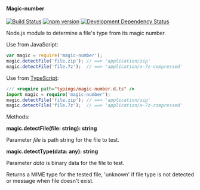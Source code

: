 #### Magic-number
[![Build Status](https://travis-ci.org/stpettersens/node-magic-number.svg?branch=master)](https://travis-ci.org/stpettersens/node-magic-number) [![npm version](https://badge.fury.io/js/magic-number.svg)](http://npmjs.org/package/magic-number) [![Development Dependency Status](https://david-dm.org/stpettersens/node-magic-number/dev-status.png?theme=shields.io)](https://david-dm.org/stpettersens/node-magic-number#info=devDependencies) 

Node.js module to determine a file's type from its magic number.

Use from JavaScript:

```js
var magic = require('magic-number');
magic.detectFile('file.zip'); // ==> 'application/zip'
magic.detectFile('file.7z');  // ==> 'application/x-7z-compressed'
```

Use from [TypeScript](http://www.typescriptlang.org):

```ts
/// <require path="typings/magic-number.d.ts" />
import magic = require('magic-number');
magic.detectFile('file.zip'); // ==> 'application/zip'
magic.detectFile('file.7z');  // ==> 'application/x-7z-compressed'
```

Methods:

**magic.detectFile(file: string): string**

Parameter *file* is path string for the file to test.

**magic.detectType(data: any): string**

Parameter *data* is binary data for the file to test.

Returns a MIME type for the tested file, 'unknown' if file type is not detected or
message when file doesn't exist.
